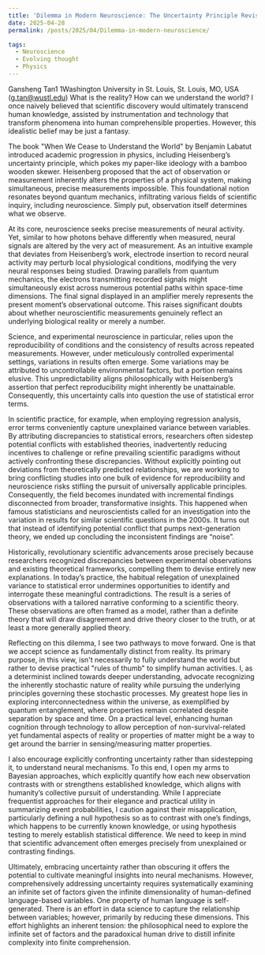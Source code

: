 ```yaml
---
title: 'Dilemma in Modern Neuroscience: The Uncertainty Principle Revisited'
date: 2025-04-28
permalink: /posts/2025/04/Dilemma-in-modern-neuroscience/

tags:
  - Neuroscience
  - Evolving thought
  - Physics
---
```


Gansheng Tan1
1Washington University in St. Louis, St. Louis, MO, USA (g.tan@wustl.edu)
What is the reality? How can we understand the world? I once naively believed that scientific discovery would ultimately transcend human knowledge, assisted by instrumentation and technology that transform phenomena into human comprehensible properties. However, this idealistic belief may be just a fantasy.

The book "When We Cease to Understand the World" by Benjamín Labatut introduced academic progression in physics, including Heisenberg’s uncertainty principle, which pokes my paper-like ideology with a bamboo wooden skewer. Heisenberg proposed that the act of observation or measurement inherently alters the properties of a physical system, making simultaneous, precise measurements impossible. This foundational notion resonates beyond quantum mechanics, infiltrating various fields of scientific inquiry, including neuroscience. Simply put, observation itself determines what we observe.

At its core, neuroscience seeks precise measurements of neural activity. Yet, similar to how photons behave differently when measured, neural signals are altered by the very act of measurement. As an intuitive example that deviates from Heisenberg’s work, electrode insertion to record neural activity may perturb local physiological conditions, modifying the very neural responses being studied. Drawing parallels from quantum mechanics, the electrons transmitting recorded signals might simultaneously exist across numerous potential paths within space-time dimensions. The final signal displayed in an amplifier merely represents the present moment’s observational outcome. This raises significant doubts about whether neuroscientific measurements genuinely reflect an underlying biological reality or merely a number.

Science, and experimental neuroscience in particular, relies upon the reproducibility of conditions and the consistency of results across repeated measurements. However, under meticulously controlled experimental settings, variations in results often emerge. Some variations may be attributed to uncontrollable environmental factors, but a portion remains elusive. This unpredictability aligns philosophically with Heisenberg’s assertion that perfect reproducibility might inherently be unattainable. Consequently, this uncertainty calls into question the use of statistical error terms.

In scientific practice, for example, when employing regression analysis, error terms conveniently capture unexplained variance between variables. By attributing discrepancies to statistical errors, researchers often sidestep potential conflicts with established theories, inadvertently reducing incentives to challenge or refine prevailing scientific paradigms without actively confronting these discrepancies. Without explicitly pointing out deviations from theoretically predicted relationships, we are working to bring conflicting studies into one bulk of evidence for reproducibility and neuroscience risks stifling the pursuit of universally applicable principles. Consequently, the field becomes inundated with incremental findings disconnected from broader, transformative insights. This happened when famous statisticians and neuroscientists called for an investigation into the variation in results for similar scientific questions in the 2000s. It turns out that instead of identifying potential conflict that pumps next-generation theory, we ended up concluding the inconsistent findings are “noise”.

Historically, revolutionary scientific advancements arose precisely because researchers recognized discrepancies between experimental observations and existing theoretical frameworks, compelling them to devise entirely new explanations. In today’s practice, the habitual relegation of unexplained variance to statistical error undermines opportunities to identify and interrogate these meaningful contradictions. The result is a series of observations with a tailored narrative conforming to a scientific theory. These observations are often framed as a model, rather than a definite theory that will draw disagreement and drive theory closer to the truth, or at least a more generally applied theory. 

Reflecting on this dilemma, I see two pathways to move forward. One is that we accept science as fundamentally distinct from reality. Its primary purpose, in this view, isn't necessarily to fully understand the world but rather to devise practical "rules of thumb" to simplify human activities. I, as a determinist inclined towards deeper understanding, advocate recognizing the inherently stochastic nature of reality while pursuing the underlying principles governing these stochastic processes. My greatest hope lies in exploring interconnectedness within the universe, as exemplified by quantum entanglement, where properties remain correlated despite separation by space and time. On a practical level, enhancing human cognition through technology to allow perception of non-survival-related yet fundamental aspects of reality or properties of matter might be a way to get around the barrier in sensing/measuring matter properties. 

I also encourage explicitly confronting uncertainty rather than sidestepping it, to understand neural mechanisms. To this end, I open my arms to Bayesian approaches, which explicitly quantify how each new observation contrasts with or strengthens established knowledge, which aligns with humanity’s collective pursuit of understanding. While I appreciate frequentist approaches for their elegance and practical utility in summarizing event probabilities, I caution against their misapplication, particularly defining a null hypothesis so as to contrast with one’s findings, which happens to be currently known knowledge, or using hypothesis testing to merely establish statistical difference. We need to keep in mind that scientific advancement often emerges precisely from unexplained or contrasting findings. 

Ultimately, embracing uncertainty rather than obscuring it offers the potential to cultivate meaningful insights into neural mechanisms. However, comprehensively addressing uncertainty requires systematically examining an infinite set of factors given the infinite dimensionality of human-defined language-based variables. One property of human language is self-generated. There is an effort in data science to capture the relationship between variables; however, primarily by reducing these dimensions. This effort highlights an inherent tension: the philosophical need to explore the infinite set of factors and the paradoxical human drive to distill infinite complexity into finite comprehension.


